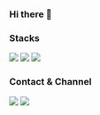 ### Hi there 👋

### Stacks
<img src="https://img.shields.io/badge/JavaScript-F7DF1E?style=flat-square&logo=JavaScript&logoColor=black">

<img src="https://img.shields.io/badge/HTML5-E34F26?style=flat-square&logo=HTML5&logoColor=white">
<img src="https://img.shields.io/badge/CSS3-1572B6?style=flat-square&logo=CSS3&logoColor=white">

### Contact & Channel
<a herf="https://www.instagram.com/jeontaehyun0203/"> 
  <img src="https://img.shields.io/badge/Instagram-E4405F?style=flat-square&logo=Instagram&logoColor=white"/></a>
<a herf="mailto:jeontaehyun0203@gmail.com"> 
  <img src="https://img.shields.io/badge/Mail-EA4335?style=flat-square&logo=Gmail&logoColor=white"/></a>

